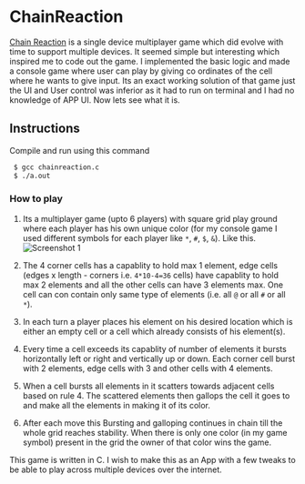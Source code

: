 # ChainReaction
[Chain Reaction](https://play.google.com/store/apps/details?id=com.BuddyMattEnt.ChainReaction&hl=en_IN&gl=US) is a single device multiplayer game which did evolve with time to support multiple devices. It seemed simple but interesting which inspired me to code out the game. I implemented the basic logic and made a console game where user can play by giving co ordinates of the cell where he wants to give input. Its an exact working solution of that game just the UI and User control was inferior as it had to run on terminal and I had no knowledge of APP UI. Now lets see what it is.


 ## Instructions
 Compile and run using this command
```bash
 $ gcc chainreaction.c
 $ ./a.out
 ```
 
 ### How to play
1. Its a multiplayer game (upto 6 players) with square grid play ground where each player has his own unique color (for my console game I used different symbols for each player like `*`, `#`, `$`, `&`). Like this.
![Screenshot 1](images/screenshot1.jpg)

2. The 4 corner cells has a capablity to hold max 1 element, edge cells (edges x length - corners i.e. `4*10-4=36` cells) have capablity to hold max 2 elements and all the other cells can have 3 elements max. One cell can con contain only same type of elements (i.e. all `@` or all `#` or all `*`).

3. In each turn a player places his element on his desired location which is either an empty cell or a cell which already consists of his element(s).

4. Every time a cell exceeds its capablity of number of elements it bursts horizontally left or right and vertically up or down. Each corner cell burst with 2 elements, edge cells with 3 and other cells with 4 elements. 

5. When a cell bursts all elements in it scatters towards adjacent cells based on rule 4. The scattered elements then gallops the cell it goes to and make all the elements in making it of its color. 

6. After each move this Bursting and galloping continues in chain till the whole grid reaches stability. When there is only one color (in my game symbol) present in the grid the owner of that color wins the game. 




This game is written in C. I wish to make this as an App with a few tweaks to be able to play across multiple devices over the internet.
